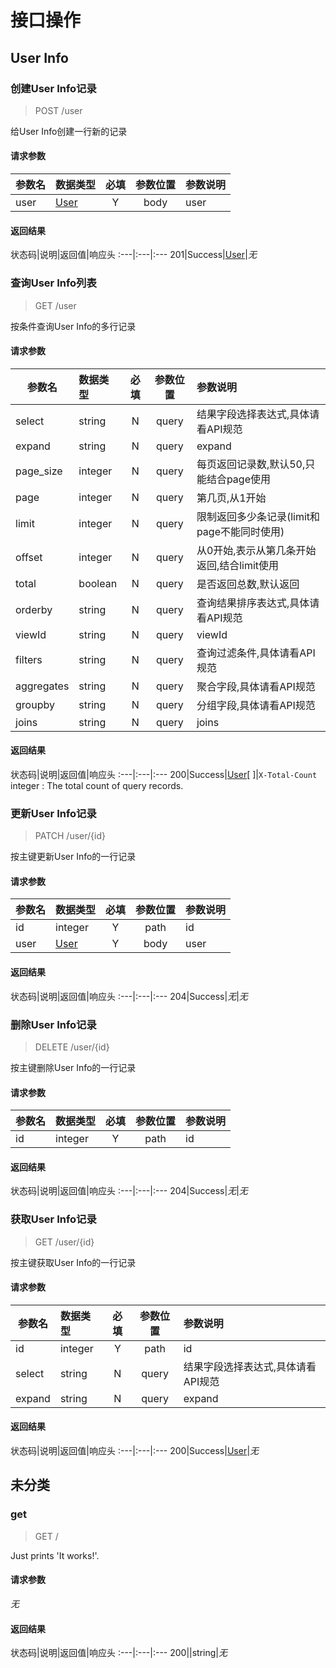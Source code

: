 # 接口操作

## <a id="user"></a>User Info

<a id="createUser"></a>
### <a id="op2"></a>创建User Info记录
> POST /user

给User Info创建一行新的记录
<!--Content Type-->

<!--Parameters-->
#### 请求参数

参数名|数据类型|必填|参数位置|参数说明
---|:---|:---:|:---:|:---
user|[User](definitions.md#user)|Y|body|user

#### 返回结果

状态码|说明|返回值|响应头
:---|:---|:---
201|Success|[User](definitions.md#user)|*无*


<a id="queryUser"></a>
### <a id="op3"></a>查询User Info列表
> GET /user

按条件查询User Info的多行记录
<!--Content Type-->

<!--Parameters-->
#### 请求参数

参数名|数据类型|必填|参数位置|参数说明
---|:---|:---:|:---:|:---
select|string|N|query|结果字段选择表达式,具体请看API规范
expand|string|N|query|expand
page_size|integer|N|query|每页返回记录数,默认50,只能结合page使用
page|integer|N|query|第几页,从1开始
limit|integer|N|query|限制返回多少条记录(limit和page不能同时使用)
offset|integer|N|query|从0开始,表示从第几条开始返回,结合limit使用
total|boolean|N|query|是否返回总数,默认返回
orderby|string|N|query|查询结果排序表达式,具体请看API规范
viewId|string|N|query|viewId
filters|string|N|query|查询过滤条件,具体请看API规范
aggregates|string|N|query|聚合字段,具体请看API规范
groupby|string|N|query|分组字段,具体请看API规范
joins|string|N|query|joins

#### 返回结果

状态码|说明|返回值|响应头
:---|:---|:---
200|Success|[User](definitions.md#user)[ ]|`X-Total-Count` integer : The total count of query records.<br>


<a id="updateUser"></a>
### <a id="op4"></a>更新User Info记录
> PATCH /user/{id}

按主键更新User Info的一行记录
<!--Content Type-->

<!--Parameters-->
#### 请求参数

参数名|数据类型|必填|参数位置|参数说明
---|:---|:---:|:---:|:---
id|integer|Y|path|id
user|[User](definitions.md#user)|Y|body|user

#### 返回结果

状态码|说明|返回值|响应头
:---|:---|:---
204|Success|*无*|*无*


<a id="deleteUser"></a>
### <a id="op5"></a>删除User Info记录
> DELETE /user/{id}

按主键删除User Info的一行记录
<!--Content Type-->

<!--Parameters-->
#### 请求参数

参数名|数据类型|必填|参数位置|参数说明
---|:---|:---:|:---:|:---
id|integer|Y|path|id

#### 返回结果

状态码|说明|返回值|响应头
:---|:---|:---
204|Success|*无*|*无*


<a id="findUser"></a>
### <a id="op6"></a>获取User Info记录
> GET /user/{id}

按主键获取User Info的一行记录
<!--Content Type-->

<!--Parameters-->
#### 请求参数

参数名|数据类型|必填|参数位置|参数说明
---|:---|:---:|:---:|:---
id|integer|Y|path|id
select|string|N|query|结果字段选择表达式,具体请看API规范
expand|string|N|query|expand

#### 返回结果

状态码|说明|返回值|响应头
:---|:---|:---
200|Success|[User](definitions.md#user)|*无*



## <a id="default"></a>未分类

<a id="get"></a>
### <a id="op1"></a>get
> GET /

Just prints 'It works!'.
<!--Content Type-->

<!--Parameters-->
#### 请求参数

*无*
#### 返回结果

状态码|说明|返回值|响应头
:---|:---|:---
200||string|*无*



